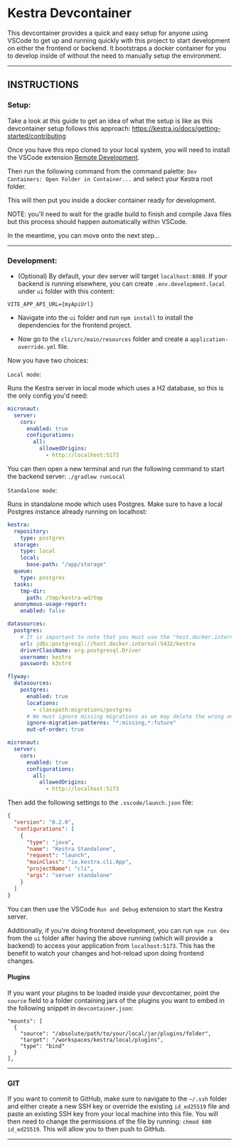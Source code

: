 # Kestra Devcontainer

This devcontainer provides a quick and easy setup for anyone using VSCode to get up and running quickly with this project to start development on either the frontend or backend. It bootstraps a docker container for you to develop inside of without the need to manually setup the environment.

---

## INSTRUCTIONS

### Setup:

Take a look at this guide to get an idea of what the setup is like as this devcontainer setup follows this approach: https://kestra.io/docs/getting-started/contributing

Once you have this repo cloned to your local system, you will need to install the VSCode extension [Remote Development](https://marketplace.visualstudio.com/items?itemName=ms-vscode-remote.vscode-remote-extensionpack).

Then run the following command from the command palette:
`Dev Containers: Open Folder in Container...` and select your Kestra root folder.

This will then put you inside a docker container ready for development.

NOTE: you'll need to wait for the gradle build to finish and compile Java files but this process should happen automatically within VSCode.

In the meantime, you can move onto the next step...

---

### Development:
- (Optional) By default, your dev server will target `localhost:8080`. If your backend is running elsewhere, you can create `.env.development.local` under `ui` folder with this content:
```
VITE_APP_API_URL={myApiUrl}
```

- Navigate into the `ui` folder and run `npm install` to install the dependencies for the frontend project.

- Now go to the `cli/src/main/resources` folder and create a `application-override.yml` file.

Now you have two choices:

`Local mode`:

Runs the Kestra server in local mode which uses a H2 database, so this is the only config you'd need:

```yaml
micronaut:
  server:
    cors:
      enabled: true
      configurations:
        all:
          allowedOrigins:
            - http://localhost:5173
```

You can then open a new terminal and run the following command to start the backend server: `./gradlew runLocal`

`Standalone mode`:

Runs in standalone mode which uses Postgres. Make sure to have a local Postgres instance already running on localhost:

```yaml
kestra:
  repository:
    type: postgres
  storage:
    type: local
    local:
      base-path: "/app/storage"
  queue:
    type: postgres
  tasks:
    tmp-dir:
      path: /tmp/kestra-wd/tmp
  anonymous-usage-report:
    enabled: false

datasources:
  postgres:
    # It is important to note that you must use the "host.docker.internal" host when connecting to a docker container outside of your devcontainer as attempting to use localhost will only point back to this devcontainer.
    url: jdbc:postgresql://host.docker.internal:5432/kestra
    driverClassName: org.postgresql.Driver
    username: kestra
    password: k3str4

flyway:
  datasources:
    postgres:
      enabled: true
      locations:
        - classpath:migrations/postgres
      # We must ignore missing migrations as we may delete the wrong ones or delete those that are not used anymore.
      ignore-migration-patterns: "*:missing,*:future"
      out-of-order: true

micronaut:
  server:
    cors:
      enabled: true
      configurations:
        all:
          allowedOrigins:
            - http://localhost:5173
```

Then add the following settings to the `.vscode/launch.json` file:

```json
{
  "version": "0.2.0",
  "configurations": [
    {
      "type": "java",
      "name": "Kestra Standalone",
      "request": "launch",
      "mainClass": "io.kestra.cli.App",
      "projectName": "cli",
      "args": "server standalone"
    }
  ]
}
```

You can then use the VSCode `Run and Debug` extension to start the Kestra server.

Additionally, if you're doing frontend development, you can run `npm run dev` from the `ui` folder after having the above running (which will provide a backend) to access your application from `localhost:5173`. This has the benefit to watch your changes and hot-reload upon doing frontend changes.

#### Plugins
If you want your plugins to be loaded inside your devcontainer, point the `source` field to a folder containing jars of the plugins you want to embed in the following snippet in `devcontainer.json`:
```
"mounts": [
  {
    "source": "/absolute/path/to/your/local/jar/plugins/folder",
    "target": "/workspaces/kestra/local/plugins",
    "type": "bind"
  }
],
```

---

### GIT

If you want to commit to GitHub, make sure to navigate to the `~/.ssh` folder and either create a new SSH key or override the existing `id_ed25519` file and paste an existing SSH key from your local machine into this file. You will then need to change the permissions of the file by running: `chmod 600 id_ed25519`. This will allow you to then push to GitHub.

---
